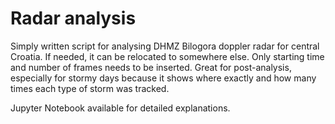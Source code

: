 # Radar analysis

Simply written script for analysing DHMZ Bilogora doppler radar for central Croatia. If needed, it can be relocated to somewhere else. Only starting time and number of frames needs to be inserted. Great for post-analysis, especially for stormy days because it shows where exactly and how many times each type of storm was tracked.

Jupyter Notebook available for detailed explanations.

